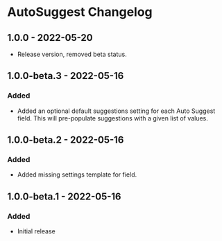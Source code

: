 # AutoSuggest Changelog

## 1.0.0 - 2022-05-20

- Release version, removed beta status.

## 1.0.0-beta.3 - 2022-05-16

### Added

- Added an optional default suggestions setting for each Auto Suggest field. This will pre-populate suggestions with a given list of values.

## 1.0.0-beta.2 - 2022-05-16

### Added

- Added missing settings template for field.

## 1.0.0-beta.1 - 2022-05-16

### Added

- Initial release
